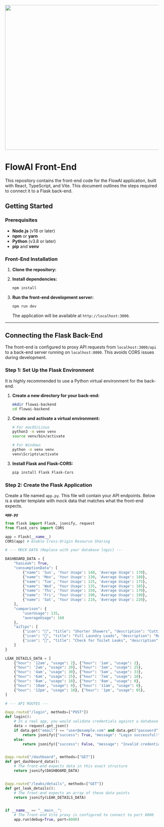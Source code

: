 <div align="center">
<img width="1200" height="475" alt="GHBanner" src="https://github.com/user-attachments/assets/0aa67016-6eaf-458a-adb2-6e31a0763ed6" />
</div>

# FlowAI Front-End

This repository contains the front-end code for the FlowAI application, built with React, TypeScript, and Vite. This document outlines the steps required to connect it to a Flask back-end.

## Getting Started

### Prerequisites

-   **Node.js** (v18 or later)
-   **npm** or **yarn**
-   **Python** (v3.8 or later)
-   **pip** and **venv**

### Front-End Installation

1.  **Clone the repository:**
2.  **Install dependencies:**
    ```bash
    npm install
    ```

3.  **Run the front-end development server:**
    ```bash
    npm run dev
    ```
    The application will be available at `http://localhost:3000`.

---

## Connecting the Flask Back-End

The front-end is configured to proxy API requests from `localhost:3000/api` to a back-end server running on `localhost:8000`. This avoids CORS issues during development.

### Step 1: Set Up the Flask Environment

It is highly recommended to use a Python virtual environment for the back-end.

1.  **Create a new directory for your back-end:**
    ```bash
    mkdir flowai-backend
    cd flowai-backend
    ```

2.  **Create and activate a virtual environment:**
    ```bash
    # For macOS/Linux
    python3 -m venv venv
    source venv/bin/activate

    # For Windows
    python -m venv venv
    venv\Scripts\activate
    ```

3.  **Install Flask and Flask-CORS:**
    ```bash
    pip install Flask Flask-Cors
    ```

### Step 2: Create the Flask Application

Create a file named `app.py`. This file will contain your API endpoints. Below is a starter template with mock data that matches what the front-end expects.

**`app.py`**
```python
from flask import Flask, jsonify, request
from flask_cors import CORS

app = Flask(__name__)
CORS(app) # Enable Cross-Origin Resource Sharing

# --- MOCK DATA (Replace with your database logic) ---

DASHBOARD_DATA = {
    "hasLeak": True,
    "consumptionData": [
        {"name": 'Sun', 'Your Usage': 140, 'Average Usage': 170},
        {"name": 'Mon', 'Your Usage': 130, 'Average Usage': 180},
        {"name": 'Tue', 'Your Usage': 125, 'Average Usage': 175},
        {"name": 'Wed', 'Your Usage': 135, 'Average Usage': 185},
        {"name": 'Thu', 'Your Usage': 150, 'Average Usage': 170},
        {"name": 'Fri', 'Your Usage': 190, 'Average Usage': 190},
        {"name": 'Sat', 'Your Usage': 210, 'Average Usage': 220},
    ],
    "comparison": {
        "userUsage": 135,
        "averageUsage": 160
    },
    "aiTips": [
        {"icon": "🚿", "title": "Shorter Showers", "description": "Cutting 2 mins from your shower saves over 550 liters a month."},
        {"icon": "🧺", "title": "Full Laundry Loads", "description": "Running only full loads can significantly reduce weekly water use."},
        {"icon": "🚽", "title": "Check for Toilet Leaks", "description": "A silent toilet leak can waste hundreds of liters per day."}
    ]
}

LEAK_DETAILS_DATA = [
    {"hour": '12am', "usage": 2}, {"hour": '1am', "usage": 2},
    {"hour": '2am', "usage": 20}, {"hour": '3am', "usage": 25},
    {"hour": '4am', "usage": 30}, {"hour": '5am', "usage": 33},
    {"hour": '6am', "usage": 25}, {"hour": '7am', "usage": 18},
    {"hour": '8am', "usage": 10}, {"hour": '9am', "usage": 0},
    {"hour": '10am', "usage": 0}, {"hour": '11am', "usage": 0},
    {"hour": '12pm', "usage": 10}, {"hour": '1pm', "usage": 65},
]

# --- API ROUTES ---

@app.route("/login", methods=["POST"])
def login():
    # In a real app, you would validate credentials against a database
    data = request.get_json()
    if data.get("email") == "user@example.com" and data.get("password") == "password":
        return jsonify({"success": True, "message": "Login successful!"})
    else:
        return jsonify({"success": False, "message": "Invalid credentials."}), 401


@app.route("/dashboard", methods=["GET"])
def get_dashboard_data():
    # The front-end expects data in this exact structure
    return jsonify(DASHBOARD_DATA)


@app.route("/leaks/details", methods=["GET"])
def get_leak_details():
    # The front-end expects an array of these data points
    return jsonify(LEAK_DETAILS_DATA)


if __name__ == "__main__":
    # The front-end Vite proxy is configured to connect to port 8000
    app.run(debug=True, port=8000)